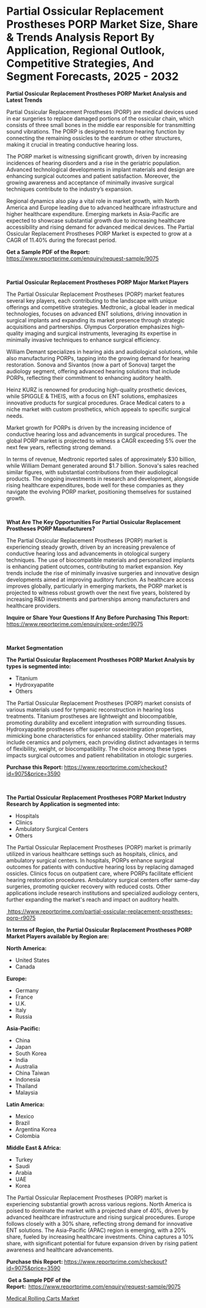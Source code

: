 <p><h1>Partial Ossicular Replacement Prostheses PORP Market Size, Share & Trends Analysis Report By Application, Regional Outlook, Competitive Strategies, And Segment Forecasts, 2025 - 2032</h1></p><p><strong>Partial Ossicular Replacement Prostheses PORP Market Analysis and Latest Trends</strong></p>
<p><p>Partial Ossicular Replacement Prostheses (PORP) are medical devices used in ear surgeries to replace damaged portions of the ossicular chain, which consists of three small bones in the middle ear responsible for transmitting sound vibrations. The PORP is designed to restore hearing function by connecting the remaining ossicles to the eardrum or other structures, making it crucial in treating conductive hearing loss.</p><p>The PORP market is witnessing significant growth, driven by increasing incidences of hearing disorders and a rise in the geriatric population. Advanced technological developments in implant materials and design are enhancing surgical outcomes and patient satisfaction. Moreover, the growing awareness and acceptance of minimally invasive surgical techniques contribute to the industry’s expansion.</p><p>Regional dynamics also play a vital role in market growth, with North America and Europe leading due to advanced healthcare infrastructure and higher healthcare expenditure. Emerging markets in Asia-Pacific are expected to showcase substantial growth due to increasing healthcare accessibility and rising demand for advanced medical devices. The Partial Ossicular Replacement Prostheses PORP Market is expected to grow at a CAGR of 11.40% during the forecast period.</p></p>
<p><strong>Get a Sample PDF of the Report:&nbsp;</strong> <a href="https://www.reportprime.com/enquiry/request-sample/9075?utm_campaign=2460&utm_medium=2&utm_source=Github&utm_content=ia&utm_term=20032025&utm_id=partial-ossicular-replacement-prostheses-porp">https://www.reportprime.com/enquiry/request-sample/9075</a></p>
<p>&nbsp;</p>
<p><strong>Partial Ossicular Replacement Prostheses PORP Major Market Players</strong></p>
<p><p>The Partial Ossicular Replacement Prostheses (PORP) market features several key players, each contributing to the landscape with unique offerings and competitive strategies. Medtronic, a global leader in medical technologies, focuses on advanced ENT solutions, driving innovation in surgical implants and expanding its market presence through strategic acquisitions and partnerships. Olympus Corporation emphasizes high-quality imaging and surgical instruments, leveraging its expertise in minimally invasive techniques to enhance surgical efficiency.</p><p>William Demant specializes in hearing aids and audiological solutions, while also manufacturing PORPs, tapping into the growing demand for hearing restoration. Sonova and Sivantos (now a part of Sonova) target the audiology segment, offering advanced hearing solutions that include PORPs, reflecting their commitment to enhancing auditory health.</p><p>Heinz KURZ is renowned for producing high-quality prosthetic devices, while SPIGGLE & THEIS, with a focus on ENT solutions, emphasizes innovative products for surgical procedures. Grace Medical caters to a niche market with custom prosthetics, which appeals to specific surgical needs.</p><p>Market growth for PORPs is driven by the increasing incidence of conductive hearing loss and advancements in surgical procedures. The global PORP market is projected to witness a CAGR exceeding 5% over the next few years, reflecting strong demand.</p><p>In terms of revenue, Medtronic reported sales of approximately $30 billion, while William Demant generated around $1.7 billion. Sonova's sales reached similar figures, with substantial contributions from their audiological products. The ongoing investments in research and development, alongside rising healthcare expenditures, bode well for these companies as they navigate the evolving PORP market, positioning themselves for sustained growth.</p></p>
<p>&nbsp;</p>
<p><strong>What Are The Key Opportunities For Partial Ossicular Replacement Prostheses PORP Manufacturers?</strong></p>
<p><p>The Partial Ossicular Replacement Prostheses (PORP) market is experiencing steady growth, driven by an increasing prevalence of conductive hearing loss and advancements in otological surgery techniques. The use of biocompatible materials and personalized implants is enhancing patient outcomes, contributing to market expansion. Key trends include the rise of minimally invasive surgeries and innovative design developments aimed at improving auditory function. As healthcare access improves globally, particularly in emerging markets, the PORP market is projected to witness robust growth over the next five years, bolstered by increasing R&D investments and partnerships among manufacturers and healthcare providers.</p></p>
<p><strong>Inquire or Share Your Questions If Any Before Purchasing This Report:</strong> <a href="https://www.reportprime.com/enquiry/pre-order/9075?utm_campaign=2460&utm_medium=2&utm_source=Github&utm_content=ia&utm_term=20032025&utm_id=partial-ossicular-replacement-prostheses-porp">https://www.reportprime.com/enquiry/pre-order/9075</a></p>
<p>&nbsp;</p>
<p><strong>Market Segmentation</strong></p>
<p><strong>The Partial Ossicular Replacement Prostheses PORP Market Analysis by types is segmented into:</strong></p>
<p><ul><li>Titanium</li><li>Hydroxyapatite</li><li>Others</li></ul></p>
<p><p>The Partial Ossicular Replacement Prostheses (PORP) market consists of various materials used for tympanic reconstruction in hearing loss treatments. Titanium prostheses are lightweight and biocompatible, promoting durability and excellent integration with surrounding tissues. Hydroxyapatite prostheses offer superior osseointegration properties, mimicking bone characteristics for enhanced stability. Other materials may include ceramics and polymers, each providing distinct advantages in terms of flexibility, weight, or biocompatibility. The choice among these types impacts surgical outcomes and patient rehabilitation in otologic surgeries.</p></p>
<p><strong>Purchase this Report:&nbsp;</strong><a href="https://www.reportprime.com/checkout?id=9075&price=3590&utm_campaign=2460&utm_medium=2&utm_source=Github&utm_content=ia&utm_term=20032025&utm_id=partial-ossicular-replacement-prostheses-porp">https://www.reportprime.com/checkout?id=9075&price=3590</a></p>
<p>&nbsp;</p>
<p><strong>The Partial Ossicular Replacement Prostheses PORP Market Industry Research by Application is segmented into:</strong></p>
<p><ul><li>Hospitals</li><li>Clinics</li><li>Ambulatory Surgical Centers</li><li>Others</li></ul></p>
<p><p>The Partial Ossicular Replacement Prostheses (PORP) market is primarily utilized in various healthcare settings such as hospitals, clinics, and ambulatory surgical centers. In hospitals, PORPs enhance surgical outcomes for patients with conductive hearing loss by replacing damaged ossicles. Clinics focus on outpatient care, where PORPs facilitate efficient hearing restoration procedures. Ambulatory surgical centers offer same-day surgeries, promoting quicker recovery with reduced costs. Other applications include research institutions and specialized audiology centers, further expanding the market's reach and impact on auditory health.</p></p>
<p><a href="https://www.reportprime.com/partial-ossicular-replacement-prostheses-porp-r9075?utm_campaign=2460&utm_medium=2&utm_source=Github&utm_content=ia&utm_term=20032025&utm_id=partial-ossicular-replacement-prostheses-porp">&nbsp;https://www.reportprime.com/partial-ossicular-replacement-prostheses-porp-r9075</a></p>
<p><strong>In terms of Region, the Partial Ossicular Replacement Prostheses PORP Market Players available by Region are:</strong></p>
<p>
    <p> <strong> North America: </strong>
        <ul>
            <li>United States</li>
            <li>Canada</li>
        </ul>
        </p> 
    <p> <strong> Europe: </strong>
        <ul>
            <li>Germany</li>
            <li>France</li>
            <li>U.K.</li>
            <li>Italy</li>
            <li>Russia</li>
        </ul>
        </p> 
    <p> <strong> Asia-Pacific: </strong>
        <ul>
            <li>China</li>
            <li>Japan</li>
            <li>South Korea</li>
            <li>India</li>
            <li>Australia</li>
            <li>China Taiwan</li>
            <li>Indonesia</li>
            <li>Thailand</li>
            <li>Malaysia</li>
        </ul>
        </p> 
    <p> <strong> Latin America: </strong>
        <ul>
            <li>Mexico</li>
            <li>Brazil</li>
            <li>Argentina Korea</li>
            <li>Colombia</li>
        </ul>
        </p> 
    <p> <strong> Middle East & Africa: </strong>
        <ul>
            <li>Turkey</li>
            <li>Saudi</li>
            <li>Arabia</li>
            <li>UAE</li>
            <li>Korea</li>
        </ul>
    </p>
    </p>
<p><p>The Partial Ossicular Replacement Prostheses (PORP) market is experiencing substantial growth across various regions. North America is poised to dominate the market with a projected share of 40%, driven by advanced healthcare infrastructure and rising surgical procedures. Europe follows closely with a 30% share, reflecting strong demand for innovative ENT solutions. The Asia-Pacific (APAC) region is emerging, with a 20% share, fueled by increasing healthcare investments. China captures a 10% share, with significant potential for future expansion driven by rising patient awareness and healthcare advancements.</p></p>
<p><strong>Purchase this Report: </strong><a href="https://www.reportprime.com/checkout?id=9075&price=3590&utm_campaign=2460&utm_medium=2&utm_source=Github&utm_content=ia&utm_term=20032025&utm_id=partial-ossicular-replacement-prostheses-porp">https://www.reportprime.com/checkout?id=9075&price=3590</a></p>
<p>&nbsp;<strong>Get a Sample PDF of the Report:&nbsp;&nbsp;</strong><a href="https://www.reportprime.com/enquiry/request-sample/9075?utm_campaign=2460&utm_medium=2&utm_source=Github&utm_content=ia&utm_term=20032025&utm_id=partial-ossicular-replacement-prostheses-porp">https://www.reportprime.com/enquiry/request-sample/9075</a></p>
<p><strong></strong></p>
<p><p><a href="https://github.com/abbislposival/Market-Research-Report-List-1/blob/main/medical-rolling-carts-market.md?utm_campaign=2460&utm_medium=2&utm_source=Github&utm_content=ia&utm_term=20032025&utm_id=partial-ossicular-replacement-prostheses-porp">Medical Rolling Carts Market</a></p></p>